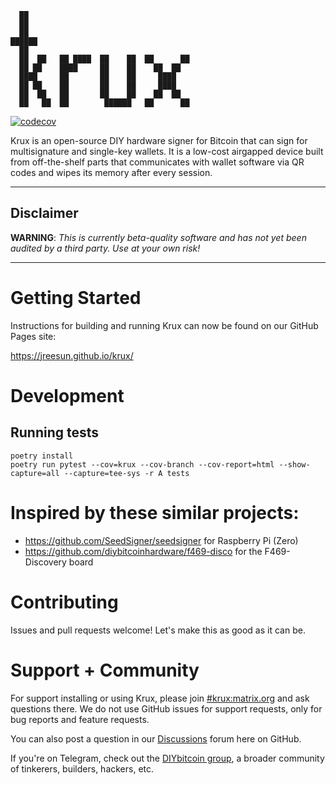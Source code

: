       ██
      ██
      ██
    ██████
      ██
      ██  ██   ██ ████  ██    ██  ██      ██
      ██ ██    ████     ██    ██    ██  ██
      ████     ██       ██    ██     ████
      ██ ██    ██       ██    ██     ████
      ██  ██   ██       ██    ██    ██  ██
      ██   ██  ██        ██████   ██      ██

[![codecov](https://codecov.io/gh/jreesun/krux/branch/main/graph/badge.svg)](https://codecov.io/gh/jreesun/krux)

Krux is an open-source DIY hardware signer for Bitcoin that can sign for multisignature and single-key wallets. It is a low-cost airgapped device built from off-the-shelf parts that communicates with wallet software via QR codes and wipes its memory after every session.

---
## Disclaimer
**WARNING**: *This is currently beta-quality software and has not yet been audited by a third party. Use at your own risk!*

---

# Getting Started
Instructions for building and running Krux can now be found on our GitHub Pages site:

https://jreesun.github.io/krux/

# Development
## Running tests
```
poetry install
poetry run pytest --cov=krux --cov-branch --cov-report=html --show-capture=all --capture=tee-sys -r A tests
```

# Inspired by these similar projects:
- https://github.com/SeedSigner/seedsigner for Raspberry Pi (Zero)
- https://github.com/diybitcoinhardware/f469-disco for the F469-Discovery board

# Contributing
Issues and pull requests welcome! Let's make this as good as it can be.

# Support + Community
For support installing or using Krux, please join [#krux:matrix.org](https://matrix.to/#/#krux:matrix.org) and ask questions there. We do not use GitHub issues for support requests, only for bug reports and feature requests. 

You can also post a question in our [Discussions](https://github.com/jreesun/krux/discussions) forum here on GitHub.

If you're on Telegram, check out the [DIYbitcoin group](https://t.me/diybitcoin), a broader community of tinkerers, builders, hackers, etc.

